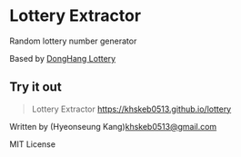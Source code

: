 # Lottery Extractor

Random lottery number generator

Based by [DongHang Lottery](https://dhlottery.co.kr)

## Try it out

> Lottery Extractor https://khskeb0513.github.io/lottery

Written by (Hyeonseung Kang)<khskeb0513@gmail.com>

MIT License
